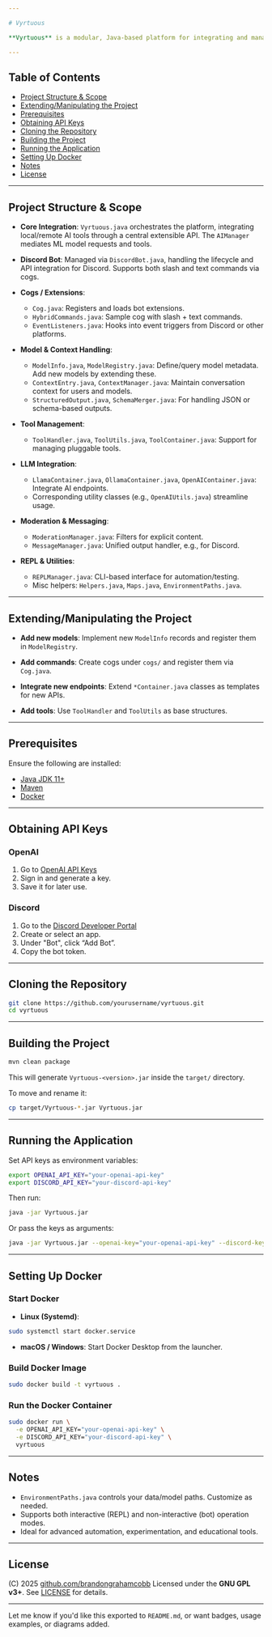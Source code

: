 ```yaml
---

# Vyrtuous

**Vyrtuous** is a modular, Java-based platform for integrating and managing local and remote AI tools—complete with Discord bot integration (via JDA), REPL support, and extensive extensibility through cogs, tools, and models. Whether you're experimenting with LLMs, building a custom toolchain, or deploying in a multi-user environment, Vyrtuous provides a solid base.

---
```


## Table of Contents

* [Project Structure & Scope](#project-structure--scope)
* [Extending/Manipulating the Project](#extendingmanipulating-the-project)
* [Prerequisites](#prerequisites)
* [Obtaining API Keys](#obtaining-api-keys)
* [Cloning the Repository](#cloning-the-repository)
* [Building the Project](#building-the-project)
* [Running the Application](#running-the-application)
* [Setting Up Docker](#setting-up-docker)
* [Notes](#notes)
* [License](#license)

---

## Project Structure & Scope

* **Core Integration**:
  `Vyrtuous.java` orchestrates the platform, integrating local/remote AI tools through a central extensible API. The `AIManager` mediates ML model requests and tools.

* **Discord Bot**:
  Managed via `DiscordBot.java`, handling the lifecycle and API integration for Discord. Supports both slash and text commands via cogs.

* **Cogs / Extensions**:

  * `Cog.java`: Registers and loads bot extensions.
  * `HybridCommands.java`: Sample cog with slash + text commands.
  * `EventListeners.java`: Hooks into event triggers from Discord or other platforms.

* **Model & Context Handling**:

  * `ModelInfo.java`, `ModelRegistry.java`: Define/query model metadata. Add new models by extending these.
  * `ContextEntry.java`, `ContextManager.java`: Maintain conversation context for users and models.
  * `StructuredOutput.java`, `SchemaMerger.java`: For handling JSON or schema-based outputs.

* **Tool Management**:

  * `ToolHandler.java`, `ToolUtils.java`, `ToolContainer.java`: Support for managing pluggable tools.

* **LLM Integration**:

  * `LlamaContainer.java`, `OllamaContainer.java`, `OpenAIContainer.java`: Integrate AI endpoints.
  * Corresponding utility classes (e.g., `OpenAIUtils.java`) streamline usage.

* **Moderation & Messaging**:

  * `ModerationManager.java`: Filters for explicit content.
  * `MessageManager.java`: Unified output handler, e.g., for Discord.

* **REPL & Utilities**:

  * `REPLManager.java`: CLI-based interface for automation/testing.
  * Misc helpers: `Helpers.java`, `Maps.java`, `EnvironmentPaths.java`.

---

## Extending/Manipulating the Project

* **Add new models**:
  Implement new `ModelInfo` records and register them in `ModelRegistry`.

* **Add commands**:
  Create cogs under `cogs/` and register them via `Cog.java`.

* **Integrate new endpoints**:
  Extend `*Container.java` classes as templates for new APIs.

* **Add tools**:
  Use `ToolHandler` and `ToolUtils` as base structures.

---

## Prerequisites

Ensure the following are installed:

* [Java JDK 11+](https://jdk.java.net/)
* [Maven](https://maven.apache.org/)
* [Docker](https://www.docker.com/get-started)

---

## Obtaining API Keys

### OpenAI

1. Go to [OpenAI API Keys](https://platform.openai.com/api-keys)
2. Sign in and generate a key.
3. Save it for later use.

### Discord

1. Go to the [Discord Developer Portal](https://discord.com/developers/applications)
2. Create or select an app.
3. Under "Bot", click “Add Bot”.
4. Copy the bot token.

---

## Cloning the Repository

```bash
git clone https://github.com/yourusername/vyrtuous.git
cd vyrtuous
```

---

## Building the Project

```bash
mvn clean package
```

This will generate `Vyrtuous-<version>.jar` inside the `target/` directory.

To move and rename it:

```bash
cp target/Vyrtuous-*.jar Vyrtuous.jar
```

---

## Running the Application

Set API keys as environment variables:

```bash
export OPENAI_API_KEY="your-openai-api-key"
export DISCORD_API_KEY="your-discord-api-key"
```

Then run:

```bash
java -jar Vyrtuous.jar
```

Or pass the keys as arguments:

```bash
java -jar Vyrtuous.jar --openai-key="your-openai-api-key" --discord-key="your-discord-api-key"
```

---

## Setting Up Docker

### Start Docker

* **Linux (Systemd)**:

```bash
sudo systemctl start docker.service
```

* **macOS / Windows**:
  Start Docker Desktop from the launcher.

### Build Docker Image

```bash
sudo docker build -t vyrtuous .
```

### Run the Docker Container

```bash
sudo docker run \
  -e OPENAI_API_KEY="your-openai-api-key" \
  -e DISCORD_API_KEY="your-discord-api-key" \
  vyrtuous
```

---

## Notes

* `EnvironmentPaths.java` controls your data/model paths. Customize as needed.
* Supports both interactive (REPL) and non-interactive (bot) operation modes.
* Ideal for advanced automation, experimentation, and educational tools.

---

## License

(C) 2025 [github.com/brandongrahamcobb](https://github.com/brandongrahamcobb)
Licensed under the **GNU GPL v3+**. See [LICENSE](LICENSE) for details.

---

Let me know if you'd like this exported to `README.md`, or want badges, usage examples, or diagrams added.
